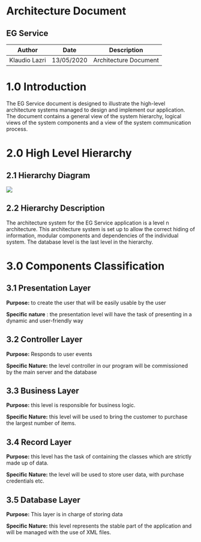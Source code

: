 # Architecture Document

## EG Service

| Author | Date | Description |
| --- | --- | --- |
| Klaudio Lazri | 13/05/2020 | Architecture Document |

# 1.0 Introduction

The EG Service document is designed to illustrate the high-level architecture systems managed to design and implement our application. The document contains a general view of the system hierarchy, logical views of the system components and a view of the system communication process.

# 2.0 High Level Hierarchy

## 2.1 Hierarchy Diagram

![](RackMultipart20200419-4-g5afjq_html_ef1ff57236863d5b.png)

## 2.2 Hierarchy Description

The architecture system for the EG Service application is a level n architecture. This architecture system is set up to allow the correct hiding of information, modular components and dependencies of the individual system. The database level is the last level in the hierarchy.

# 3.0 Components Classification

## 3.1 Presentation Layer

**Purpose:** to create the user that will be easily usable by the user

**Specific nature** : the presentation level will have the task of presenting in a dynamic and user-friendly way

## 3.2 Controller Layer

**Purpose:** Responds to user events

**Specific Nature:** the level controller in our program will be commissioned by the main server and the database

## 3.3 Business Layer

**Purpose:** this level is responsible for business logic.

**Specific Nature:** this level will be used to bring the customer to purchase the largest number of items.

## 3.4 Record Layer

**Purpose:** this level has the task of containing the classes which are strictly made up of data.

**Specific Nature:** the level will be used to store user data, with purchase credentials etc.

## 3.5 Database Layer

**Purpose:** This layer is in charge of storing data

**Specific Nature:** this level represents the stable part of the application and will be managed with the use of XML files.
